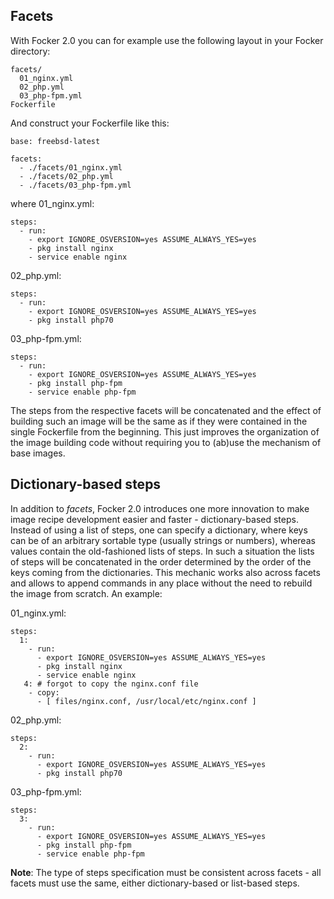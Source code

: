 ## Facets

With Focker 2.0 you can for example use the following layout in your Focker directory:

```
facets/
  01_nginx.yml
  02_php.yml
  03_php-fpm.yml
Fockerfile
```

And construct your Fockerfile like this:
```
base: freebsd-latest

facets:
  - ./facets/01_nginx.yml
  - ./facets/02_php.yml
  - ./facets/03_php-fpm.yml
```

where 01_nginx.yml:
```
steps:
  - run:
    - export IGNORE_OSVERSION=yes ASSUME_ALWAYS_YES=yes
    - pkg install nginx
    - service enable nginx
```

02_php.yml:
```
steps:
  - run:
    - export IGNORE_OSVERSION=yes ASSUME_ALWAYS_YES=yes
    - pkg install php70
```

03_php-fpm.yml:
```
steps:
  - run:
    - export IGNORE_OSVERSION=yes ASSUME_ALWAYS_YES=yes
    - pkg install php-fpm
    - service enable php-fpm
```

The steps from the respective facets will be concatenated and the effect of building such an image will be the same as if they were contained in the single Fockerfile from the beginning. This just improves the organization of the image building code without requiring you to (ab)use the mechanism of base images.

## Dictionary-based steps

In addition to _facets_, Focker 2.0 introduces one more innovation to make image recipe development easier and faster - dictionary-based steps. Instead of using a list of steps, one can specify a dictionary, where keys can be of an arbitrary sortable type (usually strings or numbers), whereas values contain the old-fashioned lists of steps. In such a situation the lists of steps will be concatenated in the order determined by the order of the keys coming from the dictionaries. This mechanic works also across facets and allows to append commands in any place without the need to rebuild the image from scratch. An example:

01_nginx.yml:
```
steps:
  1:
    - run:
      - export IGNORE_OSVERSION=yes ASSUME_ALWAYS_YES=yes
      - pkg install nginx
      - service enable nginx
   4: # forgot to copy the nginx.conf file
    - copy:
      - [ files/nginx.conf, /usr/local/etc/nginx.conf ]
```

02_php.yml:
```
steps:
  2:
    - run:
      - export IGNORE_OSVERSION=yes ASSUME_ALWAYS_YES=yes
      - pkg install php70
```

03_php-fpm.yml:
```
steps:
  3:
    - run:
      - export IGNORE_OSVERSION=yes ASSUME_ALWAYS_YES=yes
      - pkg install php-fpm
      - service enable php-fpm
```

**Note**: The type of steps specification must be consistent across facets - all facets must use the same, either dictionary-based or list-based steps.
